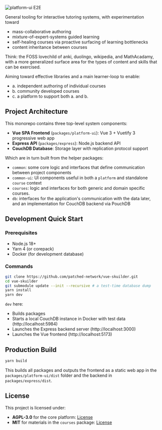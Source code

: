 ![`platform-ui` E2E](https://github.com/patched-network/vue-skuilder/actions/workflows/e2e-tests.yml/badge.svg)

General tooling for interactive tutoring systems, with experimentation toward
- mass-collaborative authoring
- mixture-of-expert-systems guided learning
- self-healing courses via proactive surfacing of learning bottlenecks
- content inheritance between courses

Think: the FOSS lovechild of anki, duolingo, wikipedia, and MathAcadamy, with a more generalized surface area for the types of content and skills that can be exercised.

Aiming toward effective libraries and a main learner-loop to enable:
- a. independent authoring of individual courses
- b. community developed courses
- c. a platform to support both a. and b.

## Project Architecture

This monorepo contains three top-level system components:

- **Vue SPA Frontend** (`packages/platform-ui`): Vue 3 + Vuetify 3 progressive web app
- **Express API** (`packages/express`): Node.js backend API
- **CouchDB Database**: Storage layer with replication protocol support

Which are in turn built from the helper packages:

- `common`: some core logic and interfaces that define communication between project components
- `common-ui`: UI components useful in both a `platform` and standalone `course` context
- `courses`: logic and interfaces for both generic and domain specific courses.
- `db`: interfaces for the application's communication with the data later, and an implementation for CouchDB backend via PouchDB

## Development Quick Start

### Prerequisites

- Node.js 18+
- Yarn 4 (or corepack)
- Docker (for development database)

### Commands

```bash
git clone https://github.com/patched-network/vue-skuilder.git
cd vue-skuilder
git submodule update --init --recursive # a test-time database dump
yarn install
yarn dev
```

`dev` here:
- Builds packages
- Starts a local CouchDB instance in Docker with test data (http://localhost:5984)
- Launches the Express backend server (http://localhost:3000)
- Launches the Vue frontend (http://localhost:5173)

## Production Build

```bash
yarn build
```

This builds all packages and outputs the frontend as a static web app in the `packages/platform-ui/dist` folder and the backend in `packages/express/dist`.

## License

This project is licensed under:

- **AGPL-3.0** for the core platform: [License](https://opensource.org/licenses/AGPL-3.0)
- **MIT** for materials in the `courses` package: [License](https://opensource.org/licenses/MIT)
